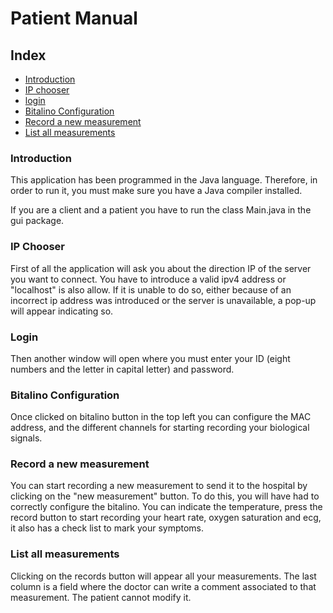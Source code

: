 # Patient Manual

## Index
+ [Introduction](#introduction)
+ [IP chooser](#ip-chooser)
+ [login](#login)
+ [Bitalino Configuration](#bitalino-configuration)
+ [Record a new measurement](#record-a-new-measurement)
+ [List all measurements](#list-all-measurements)

### Introduction 

This application has been programmed in the Java language. Therefore, in order to run it, you must make sure you have a Java compiler installed.


If you are a client and a patient you have to run the class Main.java in the gui package. 

### IP Chooser
First of all the application will ask you about the direction IP of the server you want to connect. You have to introduce a valid ipv4 address or "localhost" is also allow.  If it is unable to do so, either because of an incorrect ip address was introduced or the server is unavailable, a pop-up will appear indicating so. 

### Login 
Then another window will open where you must enter your ID (eight numbers and the letter in capital letter) and password.

### Bitalino Configuration

Once clicked on bitalino button in the top left  you can configure the MAC address, and the different channels for starting recording your  biological signals.

### Record a new measurement

You can start recording a new measurement to send it to the hospital by clicking on the "new measurement" button. To do this, you will have had to correctly configure the bitalino. You can indicate the temperature, press the record button to start recording your heart rate, oxygen saturation and ecg, it also has a check list to mark your symptoms.


### List all measurements


Clicking on the records button will appear all your measurements. The last column is a field where the doctor can write a comment associated to that measurement. The patient cannot modify it. 
